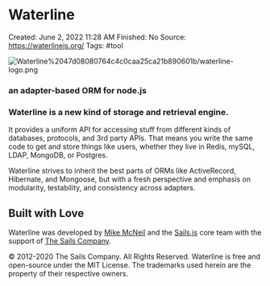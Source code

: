 # Waterline

Created: June 2, 2022 11:28 AM
Finished: No
Source: https://waterlinejs.org/
Tags: #tool

![Waterline%2047d08080764c4c0caa25ca21b890601b/waterline-logo.png](Waterline%2047d08080764c4c0caa25ca21b890601b/waterline-logo.png)

### an adapter-based ORM for node.js

### Waterline is a new kind of storage and retrieval engine.

It provides a uniform API for accessing stuff from different kinds of databases, protocols, and 3rd party APIs. That means you write the same code to get and store things like users, whether they live in Redis, mySQL, LDAP, MongoDB, or Postgres.

Waterline strives to inherit the best parts of ORMs like ActiveRecord, Hibernate, and Mongoose, but with a fresh perspective and emphasis on modularity, testability, and consistency across adapters.

## Built with Love

Waterline was developed by [Mike McNeil](https://twitter.com/mikermcneil) and the [Sails.js](http://sailsjs.com/) core team with the support of [The Sails Company](http://sailsjs.com/about).

© 2012-2020 The Sails Company. All Rights Reserved.
 Waterline is free and open-source under the MIT License.
 The trademarks used herein are the property of their respective owners.